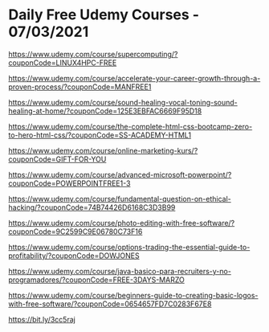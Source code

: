 # Daily Free Udemy Courses - 07/03/2021

https://www.udemy.com/course/supercomputing/?couponCode=LINUX4HPC-FREE
https://www.udemy.com/course/accelerate-your-career-growth-through-a-proven-process/?couponCode=MANFREE1
https://www.udemy.com/course/sound-healing-vocal-toning-sound-healing-at-home/?couponCode=125E3EBFAC6669F95D18
https://www.udemy.com/course/the-complete-html-css-bootcamp-zero-to-hero-html-css/?couponCode=SS-ACADEMY-HTML1
https://www.udemy.com/course/online-marketing-kurs/?couponCode=GIFT-FOR-YOU
https://www.udemy.com/course/advanced-microsoft-powerpoint/?couponCode=POWERPOINTFREE1-3
https://www.udemy.com/course/fundamental-question-on-ethical-hacking/?couponCode=74B74426D6168C3D3B99
https://www.udemy.com/course/photo-editing-with-free-software/?couponCode=9C2599C9E06780C73F16
https://www.udemy.com/course/options-trading-the-essential-guide-to-profitability/?couponCode=DOWJONES
https://www.udemy.com/course/java-basico-para-recruiters-y-no-programadores/?couponCode=FREE-3DAYS-MARZO
https://www.udemy.com/course/beginners-guide-to-creating-basic-logos-with-free-software/?couponCode=0654657FD7C0283F67E8
https://bit.ly/3cc5raj
